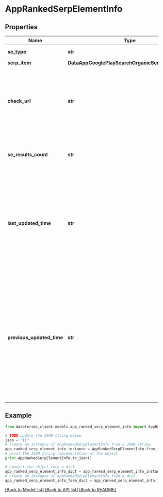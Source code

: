 # AppRankedSerpElementInfo


## Properties

Name | Type | Description | Notes
------------ | ------------- | ------------- | -------------
**se_type** | **str** | search engine type | [optional] 
**serp_item** | [**DataAppGooglePlaySearchOrganicSerpElementItem**](DataAppGooglePlaySearchOrganicSerpElementItem.md) |  | [optional] 
**check_url** | **str** | direct URL to search engine results you can use it to make sure that we provided accurate results | [optional] 
**se_results_count** | **str** | number of search results for the returned keyword | [optional] 
**last_updated_time** | **str** | date and time when SERP data was updated in the UTC format: “yyyy-mm-dd hh-mm-ss +00:00” example: 2019-11-15 12:57:46 +00:00 | [optional] 
**previous_updated_time** | **str** | previous to the most recent date and time when SERP data was updated in the UTC format: “yyyy-mm-dd hh-mm-ss +00:00” example: 2019-10-15 12:57:46 +00:00; in this case, will equal null | [optional] 

## Example

```python
from dataforseo_client.models.app_ranked_serp_element_info import AppRankedSerpElementInfo

# TODO update the JSON string below
json = "{}"
# create an instance of AppRankedSerpElementInfo from a JSON string
app_ranked_serp_element_info_instance = AppRankedSerpElementInfo.from_json(json)
# print the JSON string representation of the object
print AppRankedSerpElementInfo.to_json()

# convert the object into a dict
app_ranked_serp_element_info_dict = app_ranked_serp_element_info_instance.to_dict()
# create an instance of AppRankedSerpElementInfo from a dict
app_ranked_serp_element_info_form_dict = app_ranked_serp_element_info.from_dict(app_ranked_serp_element_info_dict)
```
[[Back to Model list]](../README.md#documentation-for-models) [[Back to API list]](../README.md#documentation-for-api-endpoints) [[Back to README]](../README.md)


